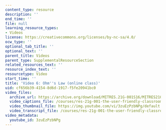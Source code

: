 ```yaml
---
content_type: resource
description: ''
end_time: ''
file: null
learning_resource_types:
- Videos
license: https://creativecommons.org/licenses/by-nc-sa/4.0/
ocw_type: ''
optional_tab_title: ''
optional_text: ''
parent_title: Videos
parent_type: SupplementalResourceSection
related_resources_text: ''
resource_index_text: ''
resourcetype: Video
start_time: ''
title: 'Video 6: Ohm''s Law (online class)'
uid: cf656b39-4154-8d6d-1917-f5fe20941bc0
video_files:
  archive_url: https://archive.org/download/MITRES.21G-001S16/MITRES21G_001S16_Ohms-Law_300k.mp4
  video_captions_file: /courses/res-21g-001-the-user-friendly-classroom-fall-2020/8f0dc22ec26251d4b44b1b7670d79f29_3zuEzPzbNPg.vtt
  video_thumbnail_file: https://img.youtube.com/vi/3zuEzPzbNPg/default.jpg
  video_transcript_file: /courses/res-21g-001-the-user-friendly-classroom-fall-2020/c68f60b9da03b322168d601acd47c80e_3zuEzPzbNPg.pdf
video_metadata:
  youtube_id: 3zuEzPzbNPg
---
```

